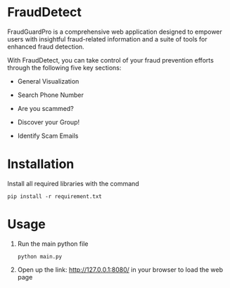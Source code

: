 # FraudDetect
FraudGuardPro is a comprehensive web application designed to empower users with insightful fraud-related information and a suite of tools for enhanced fraud detection. 

With FraudDetect, you can take control of your fraud prevention efforts through the following five key sections:

* General Visualization

* Search Phone Number

* Are you scammed?

* Discover your Group!

* Identify Scam Emails

# Installation 
Install all required libraries with the command

`pip install -r requirement.txt`

# Usage
1. Run the main python file
   
   `python main.py`
   
2. Open up the link: http://127.0.0.1:8080/ in your browser to load the web page
